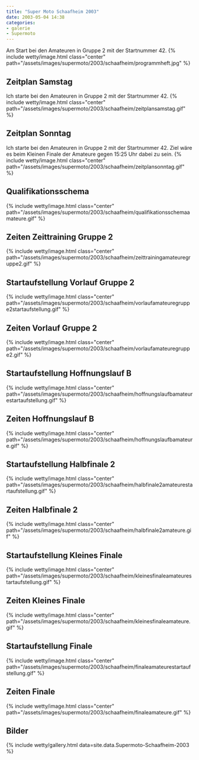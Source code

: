 ```yaml
---
title: "Super Moto Schaafheim 2003"
date: 2003-05-04 14:38
categories: 
- galerie
- Supermoto
---
```

Am Start bei den Amateuren in Gruppe 2 mit der Startnummer 42.
{% include wetty/image.html class="center" path="/assets/images/supermoto/2003/schaafheim/programmheft.jpg" %}

<!--more-->

## Zeitplan Samstag
Ich starte bei den Amateuren in Gruppe 2 mit der Startnummer 42.
{% include wetty/image.html class="center" path="/assets/images/supermoto/2003/schaafheim/zeitplansamstag.gif" %}

## Zeitplan Sonntag
Ich starte bei den Amateuren in Gruppe 2 mit der Startnummer 42.
Ziel wäre es beim Kleinen Finale der Amateure gegen 15:25 Uhr dabei zu sein.
{% include wetty/image.html class="center" path="/assets/images/supermoto/2003/schaafheim/zeitplansonntag.gif" %}

## Qualifikationsschema
{% include wetty/image.html class="center" path="/assets/images/supermoto/2003/schaafheim/qualifikationsschemaamateure.gif" %}

## Zeiten Zeittraining Gruppe 2
{% include wetty/image.html class="center" path="/assets/images/supermoto/2003/schaafheim/zeittrainingamateuregruppe2.gif" %}

## Startaufstellung Vorlauf Gruppe 2
{% include wetty/image.html class="center" path="/assets/images/supermoto/2003/schaafheim/vorlaufamateuregruppe2startaufstellung.gif" %}

## Zeiten Vorlauf Gruppe 2
{% include wetty/image.html class="center" path="/assets/images/supermoto/2003/schaafheim/vorlaufamateuregruppe2.gif" %}

## Startaufstellung Hoffnungslauf B
{% include wetty/image.html class="center" path="/assets/images/supermoto/2003/schaafheim/hoffnungslaufbamateurestartaufstellung.gif" %}

## Zeiten Hoffnungslauf B
{% include wetty/image.html class="center" path="/assets/images/supermoto/2003/schaafheim/hoffnungslaufbamateure.gif" %}

## Startaufstellung Halbfinale 2
{% include wetty/image.html class="center" path="/assets/images/supermoto/2003/schaafheim/halbfinale2amateurestartaufstellung.gif" %}

## Zeiten Halbfinale 2
{% include wetty/image.html class="center" path="/assets/images/supermoto/2003/schaafheim/halbfinale2amateure.gif" %}

## Startaufstellung Kleines Finale
{% include wetty/image.html class="center" path="/assets/images/supermoto/2003/schaafheim/kleinesfinaleamateurestartaufstellung.gif" %}

## Zeiten Kleines Finale
{% include wetty/image.html class="center" path="/assets/images/supermoto/2003/schaafheim/kleinesfinaleamateure.gif" %}

## Startaufstellung Finale
{% include wetty/image.html class="center" path="/assets/images/supermoto/2003/schaafheim/finaleamateurestartaufstellung.gif" %}

## Zeiten Finale
{% include wetty/image.html class="center" path="/assets/images/supermoto/2003/schaafheim/finaleamateure.gif" %}

## Bilder

{% include wetty/gallery.html data=site.data.Supermoto-Schaafheim-2003 %}